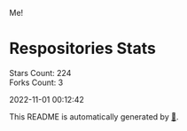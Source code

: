 Me!

# Respositories Stats
Stars Count: 224  
Forks Count: 3

2022-11-01 00:12:42  

This README is automatically generated by [🐰](https://github.com/rnitta/rnitta).
